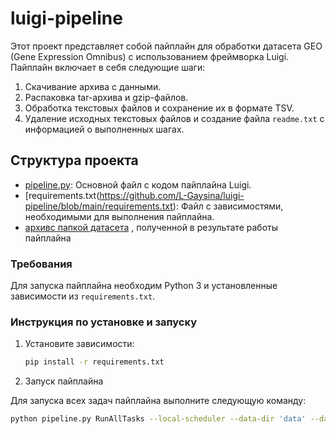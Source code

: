 # luigi-pipeline
Этот проект представляет собой пайплайн для обработки датасета GEO (Gene Expression Omnibus) с использованием фреймворка Luigi. Пайплайн включает в себя следующие шаги:

1. Скачивание архива с данными.
2. Распаковка tar-архива и gzip-файлов.
3. Обработка текстовых файлов и сохранение их в формате TSV.
4. Удаление исходных текстовых файлов и создание файла `readme.txt` с информацией о выполненных шагах.

## Структура проекта
- [pipeline.py](https://github.com/L-Gaysina/luigi-pipeline/blob/main/pipeline.py): Основной файл с кодом пайплайна Luigi.
- [requirements.txt(https://github.com/L-Gaysina/luigi-pipeline/blob/main/requirements.txt): Файл с зависимостями, необходимыми для выполнения пайплайна.
- [архивс папкой датасета]()  , полученной в результате работы пайплайна

### Требования

Для запуска пайплайна необходим Python 3 и установленные зависимости из `requirements.txt`.

### Инструкция по установке и запуску

1. Установите зависимости:

    ```bash
    pip install -r requirements.txt
    ```

2. Запуск пайплайна

Для запуска всех задач пайплайна выполните следующую команду:

```bash
python pipeline.py RunAllTasks --local-scheduler --data-dir 'data' --dataset-series 'GSE68nnn' --dataset-name 'GSE68849'
